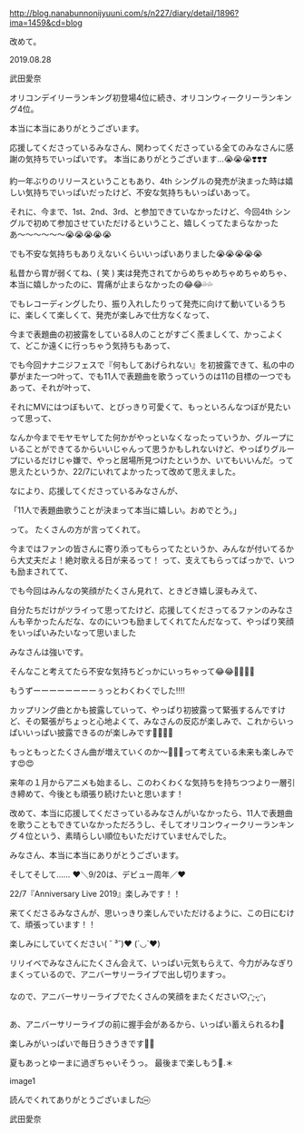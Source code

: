 http://blog.nanabunnonijyuuni.com/s/n227/diary/detail/1896?ima=1459&cd=blog





改めて。

2019.08.28

武田愛奈







オリコンデイリーランキング初登場4位に続き、オリコンウィークリーランキング4位。






本当に本当にありがとうございます。







応援してくださっているみなさん、関わってくださっている全てのみなさんに感謝の気持ちでいっぱいです。
本当にありがとうございます…😭😭😭❣️❣️❣️







約一年ぶりのリリースということもあり、4th シングルの発売が決まった時は嬉しい気持ちでいっぱいだったけど、不安な気持ちもいっぱいあって。

それに、今まで、1st、2nd、3rd、と参加できていなかったけど、今回4th シングルで初めて参加させていただけるということ、嬉しくってたまらなかったあ〜〜〜〜〜〜😭😭😭😭😭









でも不安な気持ちもありえないくらいいっぱいありました😭😭😭😭😭

私昔から胃が弱くてね、( 笑 )
実は発売されてからめちゃめちゃめちゃめちゃ、本当に嬉しかったのに、胃痛が止まらなかったの😂😂💦💦








でもレコーディングしたり、振り入れしたりって発売に向けて動いているうちに、楽しくて楽しくて、発売が楽しみで仕方なくなって、



今まで表題曲の初披露をしている8人のことがすごく羨ましくて、かっこよくて、どこか遠くに行っちゃう気持ちもあって、


でも今回ナナニジフェスで『何もしてあげられない』を初披露できて、私の中の夢がまた一つ叶って、でも11人で表題曲を歌うっていうのは11の目標の一つでもあって、それが叶って、



それにMVにはつぼもいて、とびっきり可愛くて、もっといろんなつぼが見たいって思って、



なんか今までモヤモヤしてた何かがやっといなくなったっていうか、グループにいることができてるからいいじゃんって思うかもしれないけど、やっぱりグループにいるだけじゃ嫌で、やっと居場所見つけたというか、いてもいいんだ。って思えたというか、22/7にいれてよかったって改めて思えました。






なにより、応援してくださっているみなさんが、


「11人で表題曲歌うことが決まって本当に嬉しい。おめでとう。」


って。
たくさんの方が言ってくれて。



今まではファンの皆さんに寄り添ってもらってたというか、みんなが付いてるから大丈夫だよ！絶対歌える日が来るって！
って、支えてもらってばっかで、いつも励まされてて、



でも今回はみんなの笑顔がたくさん見れて、ときどき嬉し涙もみえて、







自分たちだけがツライって思ってたけど、応援してくださってるファンのみなさんも辛かったんだな、なのにいつも励ましてくれてたんだなって、やっぱり笑顔をいっぱいみたいなって思いました









みなさんは強いです。












そんなこと考えてたら不安な気持ちどっかにいっちゃって😂😂🌈🌈💓💓








もうずーーーーーーーーぅっとわくわくでした‼️‼️











カップリング曲とかも披露していって、やっぱり初披露って緊張するんですけど、その緊張がちょっと心地よくて、みなさんの反応が楽しみで、これからいっぱいいっぱい披露できるのが楽しみです💓💓✨✨









もっともっとたくさん曲が増えていくのか〜🙈💛💛って考えている未来も楽しみです😍😍











来年の１月からアニメも始まるし、このわくわくな気持ちを持ちつつより一層引き締めて、今後とも頑張り続けたいと思います！













改めて、本当に応援してくださっているみなさんがいなかったら、11人で表題曲を歌うこともできていなかっただろうし、そしてオリコンウィークリーランキング４位という、素晴らしい順位もいただけていませんでした。

みなさん、本当に本当にありがとうございます。













そしてそして……
❤️＼9/20は、デビュー周年／❤️

22/7『Anniversary Live 2019』楽しみです！！

来てくださるみなさんが、思いっきり楽しんでいただけるように、この日にむけて、頑張っています！！

楽しみにしていてください( ˘ ³˘)♥︎ (´◡︎`♥︎)











リリイベでみなさんにたくさん会えて、いっぱい元気もらえて、今力がみなぎりまくっているので、アニバーサリーライブで出し切りますっ。








なので、アニバーサリーライブでたくさんの笑顔をまたください♡₍ᵔ·͈༝·͈ᵔ₎












あ、アニバーサリーライブの前に握手会があるから、いっぱい蓄えられるわ🌝









楽しみがいっぱいで毎日うきうきです🐒🍌













夏もあっとゆーまに過ぎちゃいそうっ。
最後まで楽しもう🍉.＊



image1





読んでくれてありがとうございました⑅⃝︎




武田愛奈 